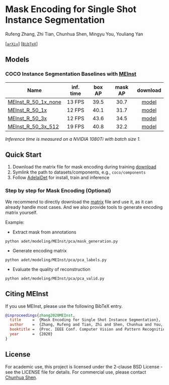# Mask Encoding for Single Shot Instance Segmentation

Rufeng Zhang, Zhi Tian, Chunhua Shen, Mingyu You, Youliang Yan

[[`arXiv`](https://arxiv.org/abs/2003.11712)] [[`BibTeX`](#CitingMEInst)]

## Models

### COCO Instance Segmentation Baselines with [MEInst](https://arxiv.org/abs/2003.11712)

Name | inf. time | box AP | mask AP | download
--- |:---:|:---:|:---:|:---:
[MEInst_R_50_1x_none](../configs/MEInst-InstanceSegmentation/MEInst_R_50_1x_none.yaml) | 13 FPS | 39.5 | 30.7 | [model]()
[MEInst_R_50_1x](../configs/MEInst-InstanceSegmentation/MEInst_R_50_1x.yaml) | 12 FPS | 40.1 | 31.7 | [model]()
[MEInst_R_50_3x](../../configs/MEInst-InstanceSegmentation/MEInst_R_50_3x.yaml) | 12 FPS | 43.6 | 34.5 | [model]()
[MEInst_R_50_3x_512](../../configs/MEInst-InstanceSegmentation/MEInst_R_50_3x_512.yaml) | 19 FPS | 40.8 | 32.2 | [model]()

*Inference time is measured on a NVIDIA 1080Ti with batch size 1.*

## Quick Start

1. Download the matrix file for mask encoding during training [download]()  
2. Symlink the path to datasets/components, e.g., `coco/components` 
3. Follow [AdelaiDet](https://github.com/aim-uofa/AdelaiDet) for install, train and inference

### Step by step for Mask Encoding (Optional)

We recommend to directly download the [matrix]() file and use it, as it can already handle most cases.
And we also provide tools to generate encoding matrix yourself.

Example:

* Extract mask from annotations

`python adet/modeling/MEInst/pca/mask_generation.py`

* Generate encoding matrix

`python adet/modeling/MEInst/pca/pca_labels.py`

* Evaluate the quality of reconstruction

`python adet/modeling/MEInst/pca/pca_valid.py`

## <a name="CitingMEInst"></a>Citing MEInst

If you use MEInst, please use the following BibTeX entry.

```BibTeX
@inproceedings{zhang2020MEInst,
  title     =  {Mask Encoding for Single Shot Instance Segmentation},
  author    =  {Zhang, Rufeng and Tian, Zhi and Shen, Chunhua and You, Mingyu and Yan, Youliang},
  booktitle =  {Proc. IEEE Conf. Computer Vision and Pattern Recognition (CVPR)},
  year      =  {2020}
}
```

## License

For academic use, this project is licensed under the 2-clause BSD License - see the LICENSE file for details. For commercial use, please contact [Chunhua Shen](https://cs.adelaide.edu.au/~chhshen/).
